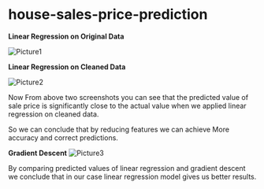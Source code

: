 # house-sales-price-prediction

**Linear Regression on Original Data**

![Picture1](https://user-images.githubusercontent.com/63204667/145978305-aee551f0-fc06-466b-a647-dd84079b8d5d.png)
 

**Linear Regression on Cleaned Data**

![Picture2](https://user-images.githubusercontent.com/63204667/145978552-c375dac1-358b-4259-868a-92b5859786ea.png)

 

Now From above two screenshots you can see that the predicted value of sale price is significantly close to the actual value when we applied linear regression on cleaned data.

So we can conclude that by reducing features we can achieve
More accuracy and correct predictions.






**Gradient Descent**
![Picture3](https://user-images.githubusercontent.com/63204667/145978580-4b02f8d6-74eb-4fc7-940a-73022e19d34f.png)

     

By comparing predicted values of linear regression and gradient descent we conclude that in our case linear regression model gives us better results.
